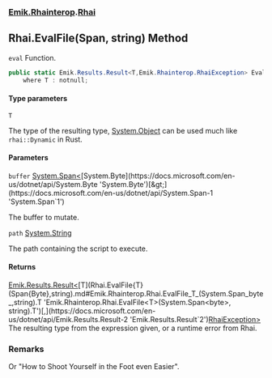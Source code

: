 ### [Emik.Rhainterop](Emik.Rhainterop.md 'Emik.Rhainterop').[Rhai](Rhai.md 'Emik.Rhainterop.Rhai')

## Rhai.EvalFile<T>(Span<byte>, string) Method

`eval` Function.

```csharp
public static Emik.Results.Result<T,Emik.Rhainterop.RhaiException> EvalFile<T>(System.Span<byte> buffer, string? path)
    where T : notnull;
```
#### Type parameters

<a name='Emik.Rhainterop.Rhai.EvalFile_T_(System.Span_byte_,string).T'></a>

`T`

The type of the resulting type, [System.Object](https://docs.microsoft.com/en-us/dotnet/api/System.Object 'System.Object') can be used much like `rhai::Dynamic` in Rust.
#### Parameters

<a name='Emik.Rhainterop.Rhai.EvalFile_T_(System.Span_byte_,string).buffer'></a>

`buffer` [System.Span&lt;](https://docs.microsoft.com/en-us/dotnet/api/System.Span-1 'System.Span`1')[System.Byte](https://docs.microsoft.com/en-us/dotnet/api/System.Byte 'System.Byte')[&gt;](https://docs.microsoft.com/en-us/dotnet/api/System.Span-1 'System.Span`1')

The buffer to mutate.

<a name='Emik.Rhainterop.Rhai.EvalFile_T_(System.Span_byte_,string).path'></a>

`path` [System.String](https://docs.microsoft.com/en-us/dotnet/api/System.String 'System.String')

The path containing the script to execute.

#### Returns
[Emik.Results.Result&lt;](https://docs.microsoft.com/en-us/dotnet/api/Emik.Results.Result-2 'Emik.Results.Result`2')[T](Rhai.EvalFile{T}(Span{Byte},string).md#Emik.Rhainterop.Rhai.EvalFile_T_(System.Span_byte_,string).T 'Emik.Rhainterop.Rhai.EvalFile<T>(System.Span<byte>, string).T')[,](https://docs.microsoft.com/en-us/dotnet/api/Emik.Results.Result-2 'Emik.Results.Result`2')[RhaiException](RhaiException.md 'Emik.Rhainterop.RhaiException')[&gt;](https://docs.microsoft.com/en-us/dotnet/api/Emik.Results.Result-2 'Emik.Results.Result`2')  
The resulting type from the expression given, or a runtime error from Rhai.

### Remarks
  
Or "How to Shoot Yourself in the Foot even Easier".